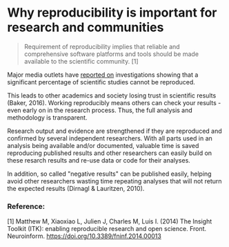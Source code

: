 # Why reproducibility is important for research and communities

> Requirement of reproducibility implies that reliable and comprehensive software platforms and tools should be made available to the scientific community. [1]  

Major media outlets have [reported on](https://www.theguardian.com/science/2018/aug/27/attempt-to-replicate-major-social-scientific-findings-of-past-decade-fails) investigations showing that a significant percentage of scientific studies cannot be reproduced.

This leads to other academics and society losing trust in scientific results (Baker, 2016). Working reproducibly means others can check your results - even early on in the research process. Thus, the full analysis and methodology is transparent.

Research output and evidence are strengthened if they are reproduced and confirmed by several independent researchers. With all parts used in an analysis being available and/or documented, valuable time is saved reproducing published results and other researchers can easily build on these resarch results and re-use data or code for their analyses.

In addition, so called "negative results" can be published easily, helping avoid other researchers wasting time repeating analyses that will not return the expected results (Dirnagl & Lauritzen, 2010).

### Reference:

[1] Matthew M, Xiaoxiao L, Julien J, Charles M, Luis I. (2014) The Insight Toolkit (ITK): enabling reproducible research and open science. Front. Neuroinform. https://doi.org/10.3389/fninf.2014.00013
